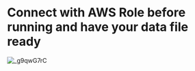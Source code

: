 # Connect with AWS Role before running and have your data file ready 



![_g9qwG7rC](https://github.com/user-attachments/assets/e50a5602-38eb-48e1-8293-8a44b9e48993)
